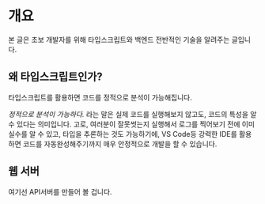# 개요

본 글은 초보 개발자를 위해 타입스크립트와 백엔드 전반적인 기술을 알려주는 글입니다.

## 왜 타입스크립트인가?

타입스크립트를 활용하면 코드를 정적으로 분석이 가능해집니다.

*정적으로 분석이 가능하다.* 라는 말은 실제 코드를 실행해보지 않고도, 코드의 특성을 알 수 있다는 의미입니다.
고로, 여러분이 잘못썻는지 실행해서 로그를 찍어보기 전에 이미 실수를 알 수 있고,
타입을 추론하는 것도 가능하기에, VS Code등 강력한 IDE를 활용하면 코드를 자동완성해주기까지 매우 안정적으로 개발을 할 수 있습니다.

## 웹 서버

여기선 API서버를 만들어 볼 겁니다.
